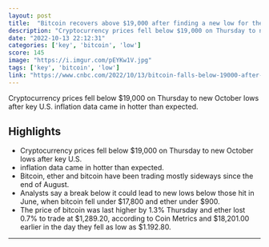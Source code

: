 ```yaml
---
layout: post
title:  "Bitcoin recovers above $19,000 after finding a new low for the month"
description: "Cryptocurrency prices fell below $19,000 on Thursday to new October lows after key U.S. inflation data came in hotter than expected."
date: "2022-10-13 22:12:31"
categories: ['key', 'bitcoin', 'low']
score: 145
image: "https://i.imgur.com/pEYKw1V.jpg"
tags: ['key', 'bitcoin', 'low']
link: "https://www.cnbc.com/2022/10/13/bitcoin-falls-below-19000-after-latest-us-inflation-report.html"
---
```


Cryptocurrency prices fell below $19,000 on Thursday to new October lows after key U.S. inflation data came in hotter than expected.

## Highlights

- Cryptocurrency prices fell below $19,000 on Thursday to new October lows after key U.S.
- inflation data came in hotter than expected.
- Bitcoin, ether and bitcoin have been trading mostly sideways since the end of August.
- Analysts say a break below it could lead to new lows below those hit in June, when bitcoin fell under $17,800 and ether under $900.
- The price of bitcoin was last higher by 1.3% Thursday and ether lost 0.7% to trade at $1,289.20, according to Coin Metrics and $18,201.00 earlier in the day they fell as low as $1.192.80.

---

